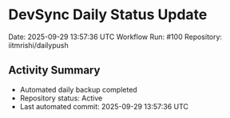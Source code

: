 # DevSync Daily Status Update
Date: 2025-09-29 13:57:36 UTC
Workflow Run: #100
Repository: iitmrishi/dailypush

## Activity Summary
- Automated daily backup completed
- Repository status: Active
- Last automated commit: 2025-09-29 13:57:36 UTC

